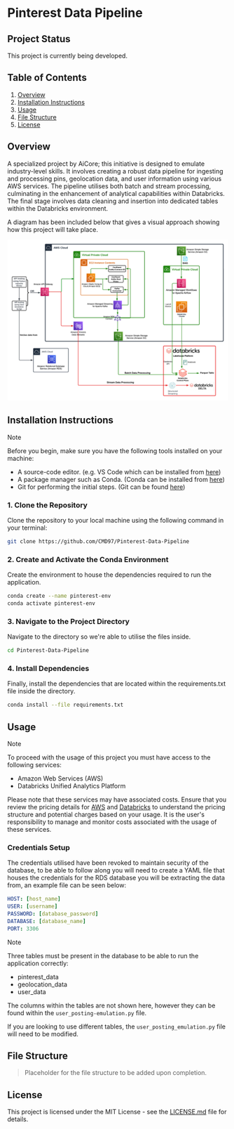 # Pinterest Data Pipeline

## Project Status

This project is currently being developed.

## Table of Contents

1. [Overview](#overview)
2. [Installation Instructions](#installation-instructions)
3. [Usage](#usage)
4. [File Structure](#file-structure)
5. [License](#license)

## Overview

A specialized project by AiCore; this initiative is designed to emulate industry-level skills. It involves creating a robust data pipeline for ingesting and processing pins, geolocation data, and user information using various AWS services. The pipeline utilises both batch and stream processing, culminating in the enhancement of analytical capabilities within Databricks. The final stage involves data cleaning and insertion into dedicated tables within the Databricks environment.

A diagram has been included below that gives a visual approach showing how this project will take place.

![](images/CloudPinterestPipeline.png)

## Installation Instructions

> [!NOTE]
> Before you begin, make sure you have the following tools installed on your machine:
> - A source-code editor. (e.g. VS Code which can be installed from [here](https://code.visualstudio.com/download))
> - A package manager such as Conda. (Conda can be installed from [here](https://conda.io/projects/conda/en/latest/user-guide/install/index.html#regular-installation))
> - Git for performing the initial steps. (Git can be found [here](https://github.com/git-guides/install-git))

### 1. Clone the Repository

Clone the repository to your local machine using the following command in your terminal:

```bash
git clone https://github.com/CMD97/Pinterest-Data-Pipeline
```

### 2. Create and Activate the Conda Environment

Create the environment to house the dependencies required to run the application.
```bash
conda create --name pinterest-env
conda activate pinterest-env
```

### 3. Navigate to the Project Directory

Navigate to the directory so we're able to utilise the files inside.

```bash
cd Pinterest-Data-Pipeline
```

### 4. Install Dependencies

Finally, install the dependencies that are located within the requirements.txt file inside the directory.

```bash
conda install --file requirements.txt
```

## Usage

> [!NOTE]
> To proceed with the usage of this project you must have access to the following services:
> - Amazon Web Services (AWS)
> - Databricks Unified Analytics Platform
>
> Please note that these services may have associated costs. Ensure that you review the pricing details for [AWS](https://aws.amazon.com/pricing/) and [Databricks](https://databricks.com/pricing) to understand the pricing structure and potential charges based on your usage. It is the user's responsibility to manage and monitor costs associated with the usage of these services.

### Credentials Setup

The credentials utilised have been revoked to maintain security of the database, to be able to follow along you will need to create a YAML file that houses the credentials for the RDS database you will be extracting the data from, an example file can be seen below:

```yaml
HOST: [host_name]
USER: [username]
PASSWORD: [database_password]
DATABASE: [database_name]
PORT: 3306
```
> [!NOTE] 
> Three tables must be present in the database to be able to run the application correctly:
> - pinterest_data
> - geolocation_data
> - user_data
>
> The columns within the tables are not shown here, however they can be found within the `user_posting-emulation.py` file.
> 
> If you are looking to use different tables, the `user_posting_emulation.py` file will need to be modified.

## File Structure

> Placeholder for the file structure to be added upon completion.

## License

This project is licensed under the MIT License - see the [LICENSE.md](LICENSE.md) file for details.
